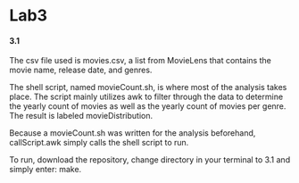 # Lab3

#### 3.1
The csv file used is movies.csv, a list from MovieLens that contains the movie name, release date, and genres. 

The shell script, named movieCount.sh, is where most of the analysis takes place. The script mainly utilizes awk to filter through the data to determine the yearly count of movies as well as the yearly count of movies per genre. The result is labeled movieDistribution.

Because a movieCount.sh was written for the analysis beforehand, callScript.awk simply calls the shell script to run. 

To run, download the repository, change directory in your terminal to 3.1 and simply enter: make.
